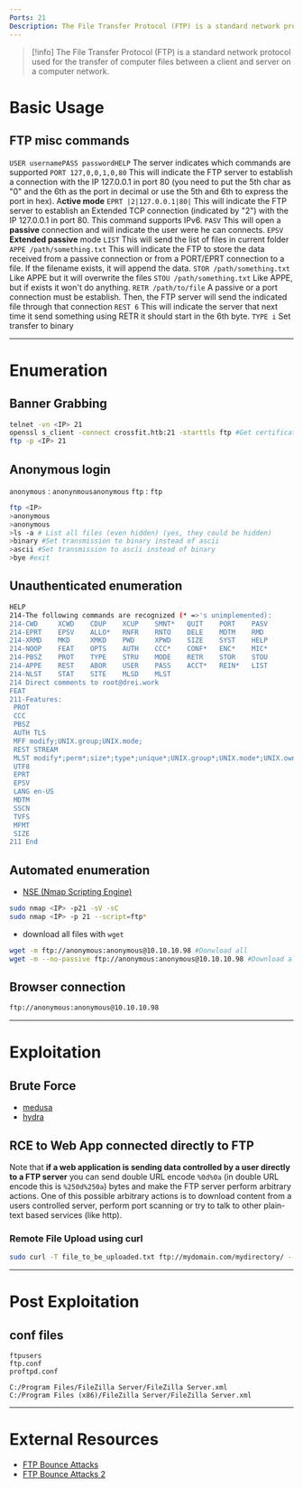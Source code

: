 ```yaml
---
Ports: 21
Description: The File Transfer Protocol (FTP) is a standard network protocol used for the transfer of computer files between a client and server on a computer network.
---
```


>[!info]
> The File Transfer Protocol (FTP) is a standard network protocol used for the transfer of computer files between a client and server on a computer network.

# Basic Usage

## FTP misc commands

`USER usernamePASS passwordHELP` The server indicates which commands are supported
`PORT 127,0,0,1,0,80` This will indicate the FTP server to establish a connection with the IP 127.0.0.1 in port 80 (you need to put the 5th char as "0" and the 6th as the port in decimal or use the 5th and 6th to express the port in hex). A**ctive mode**
`EPRT |2|127.0.0.1|80|` This will indicate the FTP server to establish an Extended TCP connection (indicated by "2") with the IP 127.0.0.1 in port 80. This command supports IPv6.
`PASV` This will open a **passive** connection and will indicate the user were he can connects.
`EPSV` **Extended passive** mode
`LIST` This will send the list of files in current folder
`APPE /path/something.txt` This will indicate the FTP to store the data received from a passive connection or from a PORT/EPRT connection to a file. If the filename exists, it will append the data.
`STOR /path/something.txt` Like APPE but it will overwrite the files
`STOU /path/something.txt` Like APPE, but if exists it won't do anything.
`RETR /path/to/file` A passive or a port connection must be establish. Then, the FTP server will send the indicated file through that connection
`REST 6` This will indicate the server that next time it send something using RETR it should start in the 6th byte.
`TYPE i` Set transfer to binary

---

# Enumeration
## Banner Grabbing

```bash
telnet -vn <IP> 21
openssl s_client -connect crossfit.htb:21 -starttls ftp #Get certificate if any
ftp -p <IP> 21
```

## Anonymous login

`anonymous` : `anonynmousanonymous`
`ftp` : `ftp`

```bash
ftp <IP>
>anonymous
>anonymous
>ls -a # List all files (even hidden) (yes, they could be hidden)
>binary #Set transmission to binary instead of ascii
>ascii #Set transmission to ascii instead of binary
>bye #exit
```

## Unauthenticated enumeration

```bash
HELP
214-The following commands are recognized (* =>'s unimplemented):
214-CWD     XCWD    CDUP    XCUP    SMNT*   QUIT    PORT    PASV    
214-EPRT    EPSV    ALLO*   RNFR    RNTO    DELE    MDTM    RMD     
214-XRMD    MKD     XMKD    PWD     XPWD    SIZE    SYST    HELP    
214-NOOP    FEAT    OPTS    AUTH    CCC*    CONF*   ENC*    MIC*    
214-PBSZ    PROT    TYPE    STRU    MODE    RETR    STOR    STOU    
214-APPE    REST    ABOR    USER    PASS    ACCT*   REIN*   LIST    
214-NLST    STAT    SITE    MLSD    MLST    
214 Direct comments to root@drei.work
FEAT
211-Features:
 PROT
 CCC
 PBSZ
 AUTH TLS
 MFF modify;UNIX.group;UNIX.mode;
 REST STREAM
 MLST modify*;perm*;size*;type*;unique*;UNIX.group*;UNIX.mode*;UNIX.owner*;
 UTF8
 EPRT
 EPSV
 LANG en-US
 MDTM
 SSCN
 TVFS
 MFMT
 SIZE
211 End
```

## Automated enumeration

- [NSE (Nmap Scripting Engine)](../Tools/nmap.md#NSE%20(Nmap%20Scripting%20Engine))

```bash
sudo nmap <IP> -p21 -sV -sC
sudo nmap <IP> -p 21 --script=ftp*
```

- download all files with `wget`

```bash
wget -m ftp://anonymous:anonymous@10.10.10.98 #Donwload all
wget -m --no-passive ftp://anonymous:anonymous@10.10.10.98 #Download all
```

## Browser connection

```bash
ftp://anonymous:anonymous@10.10.10.98
```

---

# Exploitation

## Brute Force

- [medusa](../Tools/medusa.md)
- [hydra](../Tools/hydra.md#FTP%20Brute-Force)

## RCE to Web App connected directly to FTP

Note that **if a web application is sending data controlled by a user directly to a FTP server** you can send double URL encode `%0d%0a` (in double URL encode this is `%250d%250a`) bytes and make the FTP server perform arbitrary actions. One of this possible arbitrary actions is to download content from a users controlled server, perform port scanning or try to talk to other plain-text based services (like http).

### Remote File Upload using curl

```bash
sudo curl -T file_to_be_uploaded.txt ftp://mydomain.com/mydirectory/ --user username:password # Remote file upload from CLI
```

---

# Post Exploitation

## conf files

```
ftpusers
ftp.conf
proftpd.conf

C:/Program Files/FileZilla Server/FileZilla Server.xml
C:/Program Files (x86)/FileZilla Server/FileZilla Server.xml
```

---

# External Resources

- [FTP Bounce Attacks](https://www.thesecuritybuddy.com/vulnerabilities/what-is-ftp-bounce-attack/)
- [FTP Bounce Attacks 2](https://book.hacktricks.xyz/pentesting/pentesting-ftp#ftpbounce-attack)